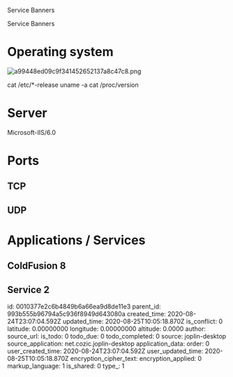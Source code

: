 Service Banners

Service Banners

# Operating system
![a99448ed09c9f341452652137a8c47c8.png](:/c56524e5bc1f4f0ba9bf871e3578cb64)

cat /etc/*-release
uname -a
cat /proc/version

# Server
Microsoft-IIS/6.0

# Ports
## TCP
## UDP

# Applications / Services
## ColdFusion 8
## Service 2

id: 0010377e2c6b4849b6a66ea9d8de11e3
parent_id: 993b555b96794a5c936f8949d643080a
created_time: 2020-08-24T23:07:04.592Z
updated_time: 2020-08-25T10:05:18.870Z
is_conflict: 0
latitude: 0.00000000
longitude: 0.00000000
altitude: 0.0000
author: 
source_url: 
is_todo: 0
todo_due: 0
todo_completed: 0
source: joplin-desktop
source_application: net.cozic.joplin-desktop
application_data: 
order: 0
user_created_time: 2020-08-24T23:07:04.592Z
user_updated_time: 2020-08-25T10:05:18.870Z
encryption_cipher_text: 
encryption_applied: 0
markup_language: 1
is_shared: 0
type_: 1